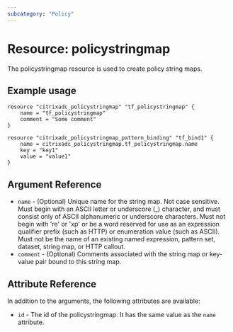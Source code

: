 ```yaml
---
subcategory: "Policy"
---
```


# Resource: policystringmap

The policystringmap resource is used to create policy string maps.


## Example usage

```hcl
resource "citrixadc_policystringmap" "tf_policystringmap" {
    name = "tf_policystringmap"
    comment = "Some comment"
}

resource "citrixadc_policystringmap_pattern_binding" "tf_bind1" {
    name = citrixadc_policystringmap.tf_policystringmap.name
    key = "key1"
    value = "value1"
}
```


## Argument Reference

* `name` - (Optional) Unique name for the string map. Not case sensitive. Must begin with an ASCII letter or underscore (\_) character, and must consist only of ASCII alphanumeric or underscore characters. Must not begin with 're' or 'xp' or be a word reserved for use as an expression qualifier prefix (such as HTTP) or enumeration value (such as ASCII). Must not be the name of an existing named expression, pattern set, dataset, string map, or HTTP callout.
* `comment` - (Optional) Comments associated with the string map or key-value pair bound to this string map.


## Attribute Reference

In addition to the arguments, the following attributes are available:

* `id` - The id of the policystringmap. It has the same value as the `name` attribute.

